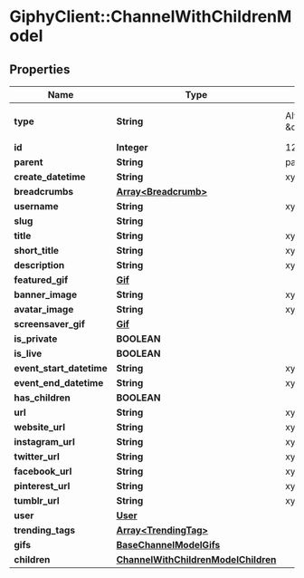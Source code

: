# GiphyClient::ChannelWithChildrenModel

## Properties
Name | Type | Description | Notes
------------ | ------------- | ------------- | -------------
**type** | **String** | Always \&quot;channel\&quot; | [optional] [default to &quot;channel&quot;]
**id** | **Integer** | 123 | [optional] 
**parent** | **String** | parent&#39;s slug | [optional] 
**create_datetime** | **String** | xyz | [optional] 
**breadcrumbs** | [**Array&lt;Breadcrumb&gt;**](Breadcrumb.md) |  | [optional] 
**username** | **String** | xyz | [optional] 
**slug** | **String** |  | [optional] 
**title** | **String** | xyz | [optional] 
**short_title** | **String** | xyz | [optional] 
**description** | **String** | xyz | [optional] 
**featured_gif** | [**Gif**](Gif.md) |  | [optional] 
**banner_image** | **String** | xyz | [optional] 
**avatar_image** | **String** | xyz | [optional] 
**screensaver_gif** | [**Gif**](Gif.md) |  | [optional] 
**is_private** | **BOOLEAN** |  | [optional] 
**is_live** | **BOOLEAN** |  | [optional] 
**event_start_datetime** | **String** | xyz | [optional] 
**event_end_datetime** | **String** | xyz | [optional] 
**has_children** | **BOOLEAN** |  | [optional] 
**url** | **String** | xyz | [optional] 
**website_url** | **String** | xyz | [optional] 
**instagram_url** | **String** | xyz | [optional] 
**twitter_url** | **String** | xyz | [optional] 
**facebook_url** | **String** | xyz | [optional] 
**pinterest_url** | **String** | xyz | [optional] 
**tumblr_url** | **String** | xyz | [optional] 
**user** | [**User**](User.md) |  | [optional] 
**trending_tags** | [**Array&lt;TrendingTag&gt;**](TrendingTag.md) |  | [optional] 
**gifs** | [**BaseChannelModelGifs**](BaseChannelModelGifs.md) |  | [optional] 
**children** | [**ChannelWithChildrenModelChildren**](ChannelWithChildrenModelChildren.md) |  | [optional] 


